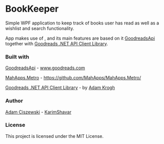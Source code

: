 # BookKeeper
Simple WPF application to keep track of books user has read as well as a wishlist and search functionality.

App makes use of , and its main features are based on it [GoodreadsApi](goodreads.com/api)
together with [Goodreads .NET API Client Library](https://github.com/adamkrogh/goodreads-dotnet).

### Built with
[GoodreadsApi](https://www.goodreads.com/api/terms) - www.goodreads.com

[MahApps.Metro](https://mahapps.com/) - https://github.com/MahApps/MahApps.Metro/

[Goodreads .NET API Client Library](https://github.com/adamkrogh/goodreads-dotnet) - by [Adam Krogh](https://github.com/adamkrogh)

### Author
[Adam Ciszewski](https://github.com/KarimShavar) - [KarimShavar](https://github.com/KarimShavar)

### License

This project is licensed under the MIT License.
